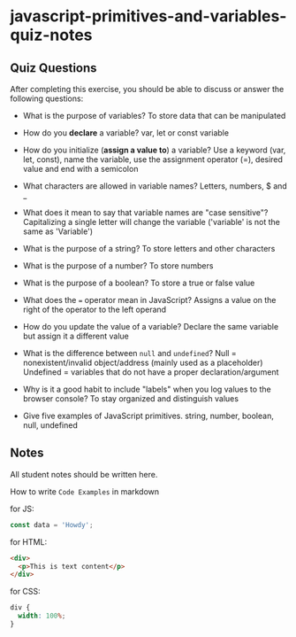 # javascript-primitives-and-variables-quiz-notes

## Quiz Questions

After completing this exercise, you should be able to discuss or answer the following questions:

- What is the purpose of variables?
  To store data that can be manipulated

- How do you **declare** a variable?
  var, let or const variable

- How do you initialize (**assign a value to**) a variable?
  Use a keyword (var, let, const), name the variable, use the assignment operator (=), desired value and end with a semicolon

- What characters are allowed in variable names?
  Letters, numbers, $ and \_

- What does it mean to say that variable names are "case sensitive"?
  Capitalizing a single letter will change the variable ('variable' is not the same as 'Variable')

- What is the purpose of a string?
  To store letters and other characters

- What is the purpose of a number?
  To store numbers

- What is the purpose of a boolean?
  To store a true or false value

- What does the `=` operator mean in JavaScript?
  Assigns a value on the right of the operator to the left operand

- How do you update the value of a variable?
  Declare the same variable but assign it a different value

- What is the difference between `null` and `undefined`?
  Null = nonexistent/invalid object/address (mainly used as a placeholder)
  Undefined = variables that do not have a proper declaration/argument

- Why is it a good habit to include "labels" when you log values to the browser console?
  To stay organized and distinguish values

- Give five examples of JavaScript primitives.
  string, number, boolean, null, undefined

## Notes

All student notes should be written here.

How to write `Code Examples` in markdown

for JS:

```javascript
const data = 'Howdy';
```

for HTML:

```html
<div>
  <p>This is text content</p>
</div>
```

for CSS:

```css
div {
  width: 100%;
}
```
